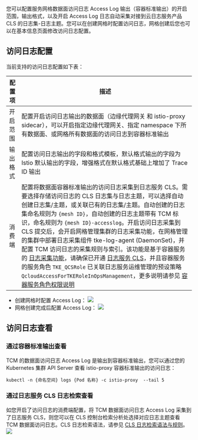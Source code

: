 您可以配置服务网格数据面访问日志 Access Log 输出（容器标准输出）的开启范围，输出格式，以及开启 Access Log 日志自动采集对接到云日志服务产品 CLS 的日志集-日志主题。您可以在创建网格时配置访问日志，网格创建后您也可以在基本信息页面修改访问日志配置。

## 访问日志配置

当前支持的访问日志配置如下表：

| 配置项 | 描述 |
| ----- | ----- |
| 开启范围 | 配置开启访问日志输出的数据面（边缘代理网关 和 istio-proxy sidecar），可以开启指定边缘代理网关、指定 namespace 下所有数据面、或网格所有数据面的访问日志到容器标准输出 |
| 输出格式 | 配置访问日志输出的字段和格式模板，默认格式输出的字段为 Istio 默认输出的字段，增强格式在默认格式基础上增加了 Trace ID 输出 |
| 消费端 | 配置将数据面容器标准输出的访问日志采集到日志服务 CLS。需要选择存储访问日志的 CLS 日志集与日志主题，可以选择自动创建日志集/主题，或关联已有的日志集/主题。自动创建的日志集命名规则为 `{mesh ID}`，自动创建的日志主题带有 TCM 标识，命名规则为 `{mesh ID}-accesslog`。开启访问日志采集到 CLS 提交后，会开启网格管理集群的日志采集功能，在网格管理的集群中部署日志采集组件 tke-log-agent (DaemonSet)，并配置 TCM 访问日志的采集规则与索引。该功能是基于容器服务的 [日志采集功能](https://intl.cloud.tencent.com/document/product/457/32419)，请确保已开通 [日志服务 CLS](https://intl.cloud.tencent.com/document/product/614)，并且容器服务的服务角色 `TKE_QCSRole` 已关联日志服务运维管理的预设策略`QcloudAccessForTKERoleInOpsManagement`，更多说明请参见 [容器服务角色权限说明](https://intl.cloud.tencent.com/document/product/457/37808)|

- 创建网格时配置 Access Log：
![](https://qcloudimg.tencent-cloud.cn/raw/7ba68b21574e5a2c0e59a53e3ab067a1.png)
- 网格创建完成后配置 Access Log：
![](https://qcloudimg.tencent-cloud.cn/raw/c11333301f4b763497900dbcfa698c70.png)

## 访问日志查看

### 通过容器标准输出查看

TCM 的数据面访问日志 Access Log 是输出到容器标准输出，您可以通过您的 Kubernetes 集群 API Server 查看 istio-proxy 容器标准输出的访问日志：
```
kubectl -n {命名空间} logs {Pod 名称} -c istio-proxy  --tail 5
```

### 通过日志服务 CLS 日志检索查看

如您开启了访问日志的消费端配置，将 TCM 数据面访问日志 Access Log 采集到了日志服务 CLS，则您可以在 CLS 控制台检索分析处选择对应日志主题查看 TCM 数据面访问日志。CLS 日志检索语法，请参见 [CLS 日志检索语法与规则](https://intl.cloud.tencent.com/document/product/614/37803)。
![](https://qcloudimg.tencent-cloud.cn/raw/fb1cefa3df09f04ea1a3e2ebd836dd5a.png)

